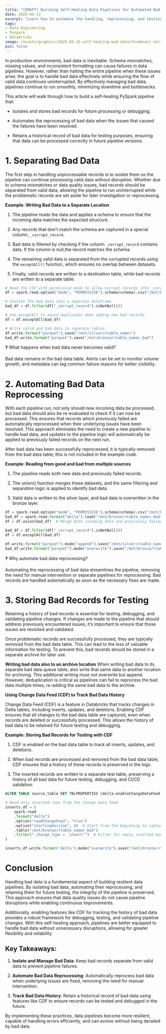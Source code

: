 ```yaml
---
title: "[DRAFT] Building Self-Healing Data Pipelines for Automated Bad Data Handling and Testing"
date: 2025-04-13
excerpt: "Learn how to automate the handling, reprocessing, and testing of bad data in PySpark pipelines, ensuring robust data workflows."
tags:
- Data Engineering
- Pyspark
- Databricks
image: /assets/graphics/2025-04-15-self-healing-bad-data/thumbnail-self-healing-bad-data.png
pin: false
---
```

In production environments, bad data is inevitable. Schema mismatches, missing values, and inconsistent formatting can cause failures in data pipelines. However, rather than halting the entire pipeline when these issues arise, the goal is to handle bad data effectively while ensuring the flow of valid data continues uninterrupted. By effectively managing bad data, pipelines continue to run smoothly, minimizing downtime and bottlenecks.

This article will walk through how to build a self-healing PySpark pipeline that:
- Isolates and stores bad records for future processing or debugging.

- Automates the reprocessing of bad data when the issues that caused the failures have been resolved.

- Retains a historical record of bad data for testing purposes, ensuring that data can be processed correctly in future pipeline versions.

# **1. Separating Bad Data**
The first step in handling unprocessable records is to isolate them so the pipeline can continue processing valid data without disruption. Whether due to schema mismatches or data quality issues, bad records should be separated from valid data, allowing the pipeline to run uninterrupted while the problematic records are set aside for later investigation or reprocessing.

**Example: Writing Bad Data to a Separate Location**
1. The pipeline reads the data and applies a schema to ensure that the incoming data matches the expected structure.

2. Any records that don't match the schema are captured in a special column, `_corrupt_record`.

3. Bad data is filtered by checking if the column `_corrupt_record` contains data. If the column is null,the record matches the schema.

4. The remaining valid data is separated from the corrupted records using the `exceptAll()` function, which ensures no overlap between datasets.

5. Finally, valid records are written to a destination table, while bad records are written to a separate table.

```python
# Read the CSV with permissive mode to allow corrupt records into _corrupt_record
df = spark.read.option("mode", "PERMISSIVE").schema(schema).csv("/mnt/bronze/data_source/csv_file.csv")

# Isolate the bad data into a separate dataframe
bad_df = df.filter(df["_corrupt_record"].isNotNull())

# Use exceptAll to avoid duplicates when adding new bad records
df = df.exceptAll(bad_df)

# Write valid and bad data to separate tables
df.write.format("parquet").save("/mnt/silver/<table_name>")
bad_df.write.format("parquet").save("/mnt/bronze/<table_name>_bad")
```

❓ What happens when bad data never becomes valid?

Bad data remains in the bad data table. Alerts can be set to monitor volume growth, and metadata can tag common failure reasons for better visibility.

# 2. Automating Bad Data Reprocessing
With each pipeline run, not only should new incoming data be processed, but bad data should also be re-evaluated to check if it can now be processed. This ensures that records which previously failed are automatically reprocessed when their underlying issues have been resolved. This approach eliminates the need to create a new pipeline to handle bad data, and updates to the pipeline logic will automatically be applied to previously failed records on the next run.

After bad data has been successfully reprocessed, it is typically removed from the bad data table; this is not included in the example code.

**Example: Reading from good and bad from multiple sources**
1. The pipeline reads both new data and previously failed records.

2. The union() function merges these datasets, and the same filtering and separation logic is applied to identify bad data.

3. Valid data is written to the silver layer, and bad data is overwritten in the bronze layer.

```python
df = spark.read.option("mode", "PERMISSIVE").schema(schema).csv("/mnt/bronze/data_source/csv_file.csv")
bad_df = spark.read.format("delta").load("/mnt/bronze/<table_name>_bad")  # Process _corrupt_record column for consistency
df = df.union(bad_df)  # Merge both incoming data and previously failed data

bad_df = df.filter(df["_corrupt_record"].isNotNull())
df = df.exceptAll(bad_df)

df.write.format("parquet").mode("append").save("/mnt/silver/<table_name>")           # Append valid data to the silver layer
bad_df.write.format("parquet").mode("overwrite").save("/mnt/bronze/<table_name>_bad") # Overwrite bad data in the bronze layer
```

❓ Why automate bad data reprocessing?

Automating the reprocessing of bad data streamlines the pipeline, removing the need for manual intervention or separate pipelines for reprocessing. Bad records are handled automatically as soon as the necessary fixes are made.

# 3. Storing Bad Records for Testing

Retaining a history of bad records is essential for testing, debugging, and validating pipeline changes. If changes are made to the pipeline that should address previously encountered issues, it’s important to ensure that those issues are revisited and validated.

Once problematic records are successfully processed, they are typically removed from the bad data table. This can lead to the loss of valuable information for testing. To prevent this, bad records should be stored in a separate archive for later use.

**Writing bad data also to an archive location**
When writing bad data to its separate bad data queue table, also write that same data to another location for archiving. This additional writing must not overwrite but append. However, deduplication is critical as pipelines can fail to reprocess the bad data multiple times, re-adding the same bad data to the archive.

**Using Change Data Feed (CDF) to Track Bad Data History**

Change Data Feed (CDF) is a feature in Databricks that tracks changes in Delta tables, including inserts, updates, and deletions. Enabling CDF ensures that all changes to the bad data table are captured, even when records are deleted or successfully processed. This allows the history of bad data to be retained for future testing and debugging.

**Example: Storing Bad Records for Testing with CDF**

1. CDF is enabled on the bad data table to track all inserts, updates, and deletions.

2. When bad records are processed and removed from the bad data table, CDF ensures that a history of these records is preserved in the logs.

3. The inserted records are written to a separate test table, preserving a history of all bad data for future testing, debugging, and CI/CD validation.

```sql
ALTER TABLE source_table SET TBLPROPERTIES (delta.enableChangeDataFeed = true)
```

```python
# Read only inserted rows from the change data feed
inserts_df = (
    spark.read
    .format("delta")
    .option("readChangeFeed", "true")
    .option("startingVersion", 0)  # Start from the beginning to capture all inserts or track version yourself
    .table("/mnt/bronze/<table_name>_bad")
    .filter("_change_type = 'insert'")  # Filter for newly inserted bad records
)

inserts_df.write.format('delta').mode("overwrite").save("/mnt/bronze/<table_name>_test")
```

# Conclusion
Handling bad data is a fundamental aspect of building resilient data pipelines. By isolating bad data, automating their reprocessing, and retaining them for future testing, the integrity of the pipeline is preserved. This approach ensures that data quality issues do not cause pipeline disruptions while enabling continuous improvements.

Additionally, enabling features like CDF for tracking the history of bad data provides a robust framework for debugging, testing, and validating pipeline changes. With this self-healing approach, pipelines are better equipped to handle bad data without unnecessary disruptions, allowing for greater flexibility and reliability.

## Key Takeaways:
1. **Isolate and Manage Bad Data**: Keep bad records separate from valid data to prevent pipeline failures.

2. **Automate Bad Data Reprocessing**: Automatically reprocess bad data when underlying issues are fixed, removing the need for manual intervention.

3. **Track Bad Data History**: Retain a historical record of bad data using features like CDF to ensure records can be tested and debugged in the future.

By implementing these practices, data pipelines become more resilient, capable of handling errors efficiently, and can evolve without being derailed by bad data.